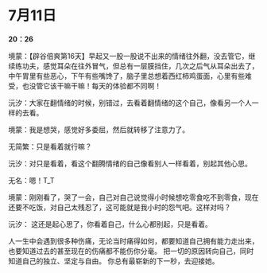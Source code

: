 # 7月11日

**20：26**

境蒙：【辟谷倍爽第16天】早起又一股一股说不出来的情绪往外翻，没去管它，继续练功夫，感觉耳朵在往外冒气，但总有一层膜挡住，几次之后气从耳朵出去了，中午胃里有些恶心，下午有些嘴馋了，脑子里总想着西红柿鸡蛋面，心里有些难受，也没管它该干嘛干嘛！每天的体验都不同啊！

沅汐：大家在翻情绪的时候，别错过，去看着翻情绪的这个自己，像看另一个人一样的去看。

境蒙：我是想哭，感觉好多委屈，然后就转移了注意力了。

无简繁：只是看着就行嘛？

沅汐：对只是看着，看这个翻腾情绪的自己像看别人一样看着，别起其他心思。

无名：嗯！T\_T

境蒙：刚刚看了，哭了一会，自己对自己说觉得小时候想吃零食吃不到零食，现在还要不吃饭，对自己太残忍了，这可能就是我小时的怨气吧。这样对吗？

沅汐：   这还是起心思了，你看着自己，什么心都别起，只是看着。

人一生中会遇到很多种伤痛，无论当时痛得如何，都要知道自己拥有能力走出来，也要知道过去的甚至现在的伤痛都不能伤你分毫。 把一切的原因转向自己，同时知道自己的独立、坚定与自由。 你总有最崭新的下一秒，去迎接她。

